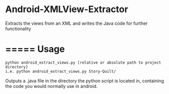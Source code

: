 Android-XMLView-Extractor
=========================

Extracts the views from an XML and writes the Java code for further functionality

=====
Usage
=====
```
python android_extract_views.py [relative or absolute path to project directory]
i.e. python android_extract_views.py Story-Quilt/
```
Outputs a .java file in the directory the python script is located in, containing the code you would normally use in android.
